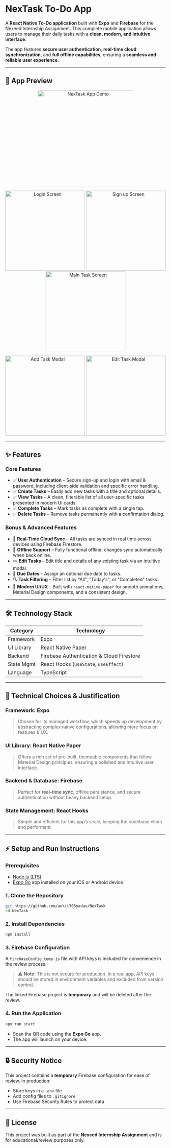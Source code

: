 # NexTask To-Do App

A **React Native To-Do application** built with **Expo** and **Firebase** for the Nexeed Internship Assignment.
This complete mobile application allows users to manage their daily tasks with a **clean, modern, and intuitive interface**.

The app features **secure user authentication**, **real-time cloud synchronization**, and **full offline capabilities**, ensuring a **seamless and reliable user experience**.

---

## 📱 App Preview
<p align="center">
<img src="https://github.com/ankit705yadav/NexTask/blob/main/screenshots/screen-record.gif?raw=true" alt="NexTask App Demo" width="300"/>
</p>
<p align="center">
<img src="https://github.com/ankit705yadav/NexTask/blob/main/screenshots/Screenshot_1.png?raw=true" alt="Login Screen" width="250"/>
<img src="https://github.com/ankit705yadav/NexTask/blob/main/screenshots/Screenshot_2.png?raw=true" alt="Sign up Screen" width="250"/>
<img src="https://github.com/ankit705yadav/NexTask/blob/main/screenshots/Screenshot_3.png?raw=true" alt="Main Task Screen" width="250"/>
</p>
<p align="center">
<img src="https://github.com/ankit705yadav/NexTask/blob/main/screenshots/Screenshot_4.png?raw=true" alt="Add Task Modal" width="250"/>
<img src="https://github.com/ankit705yadav/NexTask/blob/main/screenshots/Screenshot_5.png?raw=true" alt="Edit Task Modal" width="250"/>
</p>

---

## ✨ Features

### **Core Features**
- ✅ **User Authentication** – Secure sign-up and login with email & password, including client-side validation and specific error handling.
- ✅ **Create Tasks** – Easily add new tasks with a title and optional details.
- ✅ **View Tasks** – A clean, filterable list of all user-specific tasks presented in modern UI cards.
- ✅ **Complete Tasks** – Mark tasks as complete with a single tap.
- ✅ **Delete Tasks** – Remove tasks permanently with a confirmation dialog.

### **Bonus & Advanced Features**
- 🌟 **Real-Time Cloud Sync** – All tasks are synced in real time across devices using Firebase Firestore.
- 📶 **Offline Support** – Fully functional offline; changes sync automatically when back online.
- ✏️ **Edit Tasks** – Edit title and details of any existing task via an intuitive modal.
- 📅 **Due Dates** – Assign an optional due date to tasks.
- 🔍 **Task Filtering** – Filter list by "All", "Today's", or "Completed" tasks.
- 🎨 **Modern UI/UX** – Built with `react-native-paper` for smooth animations, Material Design components, and a consistent design.

---

## 🛠 Technology Stack

| Category      | Technology |
|---------------|------------|
| Framework     | Expo |
| UI Library    | React Native Paper |
| Backend       | Firebase Authentication & Cloud Firestore |
| State Mgmt    | React Hooks (`useState`, `useEffect`) |
| Language      | TypeScript |

---

## 📌 Technical Choices & Justification

### **Framework: Expo**
> Chosen for its managed workflow, which speeds up development by abstracting complex native configurations, allowing more focus on features & UX.

### **UI Library: React Native Paper**
> Offers a rich set of pre-built, themeable components that follow Material Design principles, ensuring a polished and intuitive user interface.

### **Backend & Database: Firebase**
> Perfect for **real-time sync**, offline persistence, and secure authentication without heavy backend setup.

### **State Management: React Hooks**
> Simple and efficient for this app’s scale, keeping the codebase clean and performant.

---

## ⚡ Setup and Run Instructions

### **Prerequisites**
- [Node.js (LTS)](https://nodejs.org/en/)
- [Expo Go](https://expo.dev/client) app installed on your iOS or Android device

### **1. Clone the Repository**
```bash
git https://github.com/ankit705yadav/NexTask
cd NexTask
````

### **2. Install Dependencies**

```bash
npm install
```

### **3. Firebase Configuration**

A `firebaseConfig_temp.js` file with API keys is included for convenience in the review process.

> ⚠️ **Note:** This is not secure for production. In a real app, API keys should be stored in environment variables and excluded from version control.

The linked Firebase project is **temporary** and will be deleted after the review.

### **4. Run the Application**

```bash
npx run start
```

* Scan the QR code using the **Expo Go** app.
* The app will launch on your device.

---

## 🔒 Security Notice

This project contains a **temporary** Firebase configuration for ease of review. In production:

* Store keys in a `.env` file
* Add config files to `.gitignore`
* Use Firebase Security Rules to protect data

---

## 📄 License

This project was built as part of the **Nexeed Internship Assignment** and is for educational/review purposes only.
